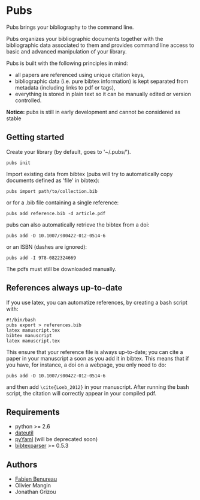 # Pubs

Pubs brings your bibliography to the command line.

Pubs organizes your bibliographic documents together with the bibliographic data associated to them and provides command line access to basic and advanced manipulation of your library.

Pubs is built with the following principles in mind:

 - all papers are referenced using unique citation keys,
 - bibliographic data (i.e. pure bibtex information) is kept separated from metadata (including links to pdf or tags),
 - everything is stored in plain text so it can be manually edited or version controlled.


**Notice:** pubs is still in early development and cannot be considered as stable


Getting started
---------------
Create your library (by default, goes to '~/.pubs/').

    pubs init

Import existing data from bibtex (pubs will try to automatically copy documents defined as 'file' in bibtex):

    pubs import path/to/collection.bib

or for a .bib file containing a single reference:

    pubs add reference.bib -d article.pdf

pubs can also automatically retrieve the bibtex from a doi:

    pubs add -D 10.1007/s00422-012-0514-6

or an ISBN (dashes are ignored):

    pubs add -I 978-0822324669

The pdfs must still be downloaded manually.


References always up-to-date
----------------------------
If you use latex, you can automatize references, by creating a bash script with:

    #!/bin/bash
    pubs export > references.bib
    latex manuscript.tex
    bibtex manuscript
    latex manuscript.tex

This ensure that your reference file is always up-to-date; you can cite a paper in your manuscript a soon as you add it in bibtex. This means that if you have, for instance, a doi on a webpage, you only need to do:

    pubs add -D 10.1007/s00422-012-0514-6

and then add `\cite{Loeb_2012}` in your manuscript. After running the bash script, the citation will correctly appear in your compiled pdf.

Requirements
------------
- python >= 2.6
- [dateutil](http://labix.org/python-dateutil)
- [pyYaml](http://pyyaml.org) (will be deprecated soon)
- [bibtexparser](https://github.com/sciunto/python-bibtexparser) >= 0.5.3


Authors
-------

 - [Fabien Benureau](http://fabien.benureau.com)
 - Olivier Mangin
 - Jonathan Grizou
